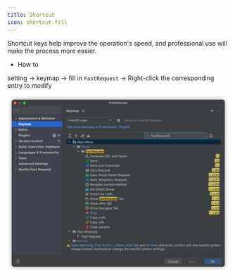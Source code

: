 ```yaml
---
title: Shortcut
icon: shortcut-fill
---
```


Shortcut keys help improve the operation's speed, and professional use will make the process more easier.

- How to

setting -> keymap -> fill in `FastRequest` -> Right-click the corresponding entry to modify

![](/img/shortcut.png)
